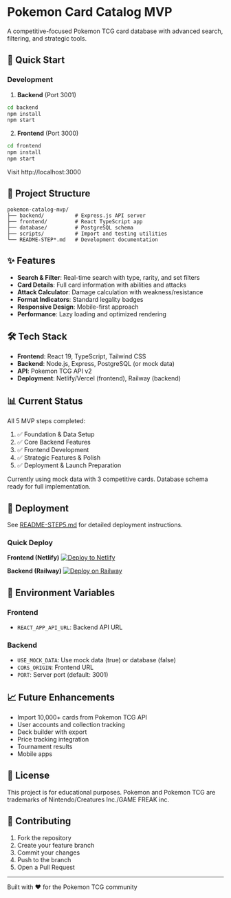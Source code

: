 # Pokemon Card Catalog MVP

A competitive-focused Pokemon TCG card database with advanced search, filtering, and strategic tools.

## 🚀 Quick Start

### Development

1. **Backend** (Port 3001)
```bash
cd backend
npm install
npm start
```

2. **Frontend** (Port 3000)
```bash
cd frontend
npm install
npm start
```

Visit http://localhost:3000

## 📁 Project Structure

```
pokemon-catalog-mvp/
├── backend/          # Express.js API server
├── frontend/         # React TypeScript app
├── database/         # PostgreSQL schema
├── scripts/          # Import and testing utilities
└── README-STEP*.md   # Development documentation
```

## ✨ Features

- **Search & Filter**: Real-time search with type, rarity, and set filters
- **Card Details**: Full card information with abilities and attacks
- **Attack Calculator**: Damage calculation with weakness/resistance
- **Format Indicators**: Standard legality badges
- **Responsive Design**: Mobile-first approach
- **Performance**: Lazy loading and optimized rendering

## 🛠 Tech Stack

- **Frontend**: React 19, TypeScript, Tailwind CSS
- **Backend**: Node.js, Express, PostgreSQL (or mock data)
- **API**: Pokemon TCG API v2
- **Deployment**: Netlify/Vercel (frontend), Railway (backend)

## 📊 Current Status

All 5 MVP steps completed:
1. ✅ Foundation & Data Setup
2. ✅ Core Backend Features  
3. ✅ Frontend Development
4. ✅ Strategic Features & Polish
5. ✅ Deployment & Launch Preparation

Currently using mock data with 3 competitive cards. Database schema ready for full implementation.

## 🚀 Deployment

See [README-STEP5.md](./README-STEP5.md) for detailed deployment instructions.

### Quick Deploy

**Frontend (Netlify)**
[![Deploy to Netlify](https://www.netlify.com/img/deploy/button.svg)](https://app.netlify.com/start/deploy?repository=https://github.com/yourusername/pokemon-catalog-mvp)

**Backend (Railway)**
[![Deploy on Railway](https://railway.app/button.svg)](https://railway.app/new/template?template=https://github.com/yourusername/pokemon-catalog-mvp)

## 🔧 Environment Variables

### Frontend
- `REACT_APP_API_URL`: Backend API URL

### Backend
- `USE_MOCK_DATA`: Use mock data (true) or database (false)
- `CORS_ORIGIN`: Frontend URL
- `PORT`: Server port (default: 3001)

## 📈 Future Enhancements

- Import 10,000+ cards from Pokemon TCG API
- User accounts and collection tracking
- Deck builder with export
- Price tracking integration
- Tournament results
- Mobile apps

## 📝 License

This project is for educational purposes. Pokemon and Pokemon TCG are trademarks of Nintendo/Creatures Inc./GAME FREAK inc.

## 🤝 Contributing

1. Fork the repository
2. Create your feature branch
3. Commit your changes
4. Push to the branch
5. Open a Pull Request

---

Built with ❤️ for the Pokemon TCG community